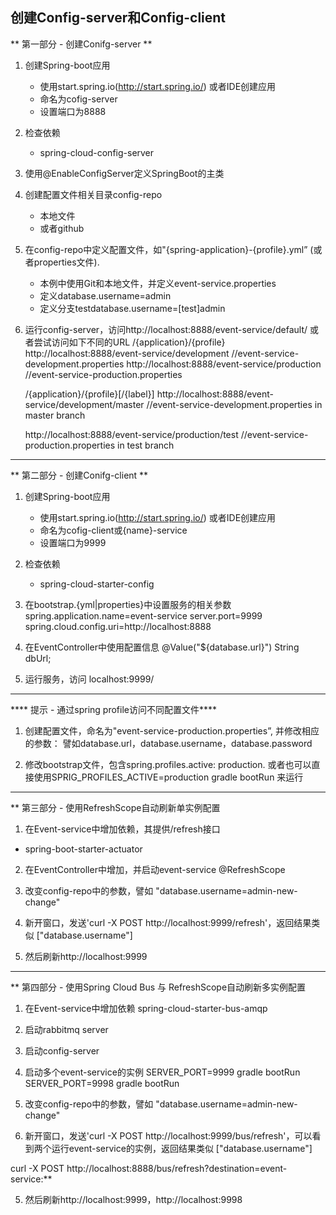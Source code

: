 ## 创建Config-server和Config-client 

** 第一部分 - 创建Conifg-server **

1. 创建Spring-boot应用
   * 使用start.spring.io(http://start.spring.io/) 或者IDE创建应用
   * 命名为cofig-server 
   * 设置端口为8888

2. 检查依赖
    * spring-cloud-config-server

3. 使用@EnableConfigServer定义SpringBoot的主类


4. 创建配置文件相关目录config-repo
    * 本地文件
    * 或者github


5. 在config-repo中定义配置文件，如"{spring-application}-{profile}.yml” (或者properties文件).
    * 本例中使用Git和本地文件，并定义event-service.properties
    * 定义database.username=admin
    * 定义分支testdatabase.username=[test]admin    


6. 运行config-server，访问http://localhost:8888/event-service/default/
   或者尝试访问如下不同的URL
    /{application}/{profile}
    http://localhost:8888/event-service/development
    //event-service-development.properties
    http://localhost:8888/event-service/production
    //event-service-production.properties

    /{application}/{profile}[/{label}]
    http://localhost:8888/event-service/development/master
    //event-service-development.properties in master branch

    http://localhost:8888/event-service/production/test
    //event-service-production.properties in test branch

------------------------------------------------------------------------------------------

** 第二部分 - 创建Conifg-client **

1. 创建Spring-boot应用
   * 使用start.spring.io(http://start.spring.io/) 或者IDE创建应用
   * 命名为cofig-client或{name}-service
   * 设置端口为9999

2. 检查依赖
   * spring-cloud-starter-config

3. 在bootstrap.{yml|properties}中设置服务的相关参数
    spring.application.name=event-service
    server.port=9999
    spring.cloud.config.uri=http://localhost:8888

4. 在EventController中使用配置信息
    @Value("${database.url}")
    String dbUrl;

5. 运行服务，访问 localhost:9999/

------------------------------------------------------------------------------------------

**** 提示 - 通过spring profile访问不同配置文件****

1. 创建配置文件，命名为"event-service-production.properties”, 并修改相应的参数：
   譬如database.url，database.username，database.password

2. 修改bootstrap文件，包含spring.profiles.active: production.
   或者也可以直接使用SPRIG_PROFILES_ACTIVE=production gradle bootRun 来运行

------------------------------------------------------------------------------------------

** 第三部分 - 使用RefreshScope自动刷新单实例配置

  1. 在Event-service中增加依赖，其提供/refresh接口
  * spring-boot-starter-actuator

  2. 在EventController中增加，并启动event-service
    @RefreshScope

  3. 改变config-repo中的参数，譬如 
   "database.username=admin-new-change"

  4. 新开窗口，发送'curl -X POST http://localhost:9999/refresh'，返回结果类似
  ["database.username"]

  5. 然后刷新http://localhost:9999
   
------------------------------------------------------------------------------------------

** 第四部分 - 使用Spring Cloud Bus 与 RefreshScope自动刷新多实例配置

  1. 在Event-service中增加依赖
    spring-cloud-starter-bus-amqp
  
  2. 启动rabbitmq server

  3. 启动config-server

  4. 启动多个event-service的实例
    SERVER_PORT=9999 gradle bootRun
    SERVER_PORT=9998 gradle bootRun

  5. 改变config-repo中的参数，譬如 
   "database.username=admin-new-change"

  4. 新开窗口，发送'curl -X POST http://localhost:9999/bus/refresh'，可以看到两个运行event-service的实例，返回结果类似
  ["database.username"]
  
  curl -X POST http://localhost:8888/bus/refresh?destination=event-service:**

  5. 然后刷新http://localhost:9999，http://localhost:9998
